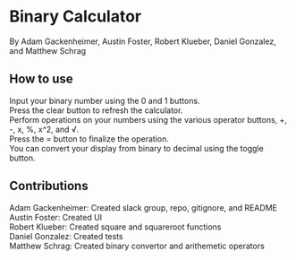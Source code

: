 # Binary Calculator
By Adam Gackenheimer, Austin Foster, Robert Klueber, Daniel Gonzalez, and Matthew Schrag  
## How to use
Input your binary number using the 0 and 1 buttons.  
Press the clear button to refresh the calculator.  
Perform operations on your numbers using the various operator buttons, +, -, x, %, x^2, and √.  
Press the = button to finalize the operation.  
You can convert your display from binary to decimal using the toggle button.  
## Contributions
Adam Gackenheimer: Created slack group, repo, gitignore, and README  
Austin Foster: Created UI  
Robert Klueber: Created square and squareroot functions  
Daniel Gonzalez: Created tests  
Matthew Schrag: Created binary convertor and arithemetic operators  

